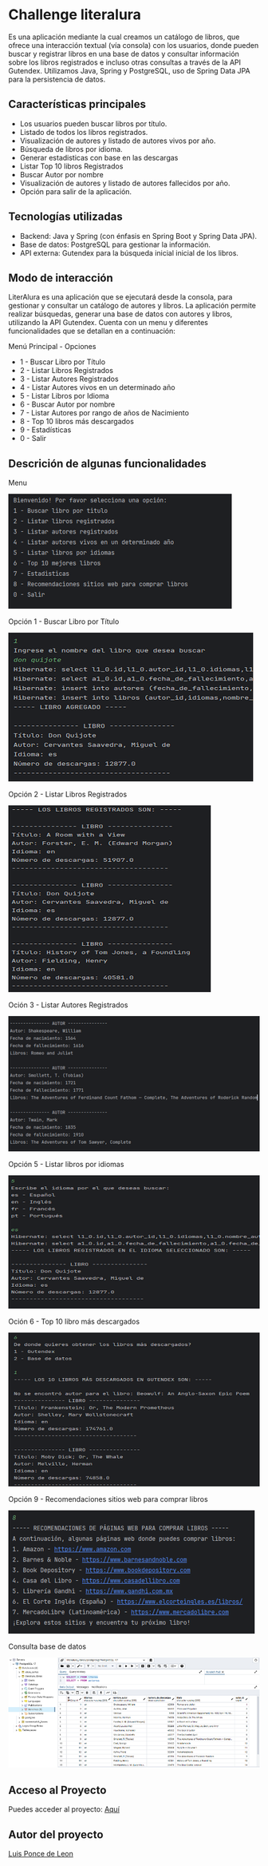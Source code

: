 # Challenge literalura
<p>
Es una aplicación mediante la cual creamos un catálogo de libros, que ofrece una interacción textual (vía consola) con los usuarios,  donde pueden buscar y registrar libros en una base de datos y consultar información sobre los libros registrados e incluso otras consultas a través de la API Gutendex. Utilizamos Java, Spring y PostgreSQL, uso de Spring Data JPA para la persistencia de datos.
</p>

## Características principales

- Los usuarios pueden buscar libros por título.
- Listado de todos los libros registrados.
- Visualización de autores y listado de autores vivos por año.
- Búsqueda de libros por idioma.
- Generar estadisticas con base en las descargas
- Listar Top 10 libros Registrados
- Buscar Autor por nombre
- Visualización de autores y listado de autores fallecidos por año.
- Opción para salir de la aplicación.

## Tecnologías utilizadas
- Backend: Java y Spring (con énfasis en Spring Boot y Spring Data JPA).
- Base de datos: PostgreSQL para gestionar la información.
- API externa: Gutendex para la búsqueda inicial inicial de los libros.


## Modo de interacción

LiterAlura es una aplicación que se ejecutará desde la consola, para gestionar y consultar un catálogo de autores y libros. La aplicación permite realizar búsquedas, generar una base de datos con autores y libros, utilizando la API Gutendex.
Cuenta con un menu y diferentes funcionalidades que se detallan en a continuación:

Menú Principal - Opciones
- 1 - Buscar Libro por Título
- 2 - Listar Libros Registrados
- 3 - Listar Autores Registrados
- 4 - Listar Autores vivos en un determinado año
- 5 - Listar Libros por Idioma
- 6 - Buscar Autor por nombre
- 7 - Listar Autores por rango de años de Nacimiento
- 8 - Top 10 libros más descargados
- 9 - Estadísticas
- 0 - Salir

## Descrición de algunas funcionalidades

<p>Menu</p>

![](img/menu.png)

<p> Opción 1 - Buscar Libro por Título</p>

![](img/opcion1.png)

<p> Opción 2 - Listar Libros Registrados</p>

![](img/2opcionlibrosregistrados.png)

<p> Oción 3 - Listar Autores Registrados</p>

![](img/opcion3autoresregistrados.png)

<p> Opción 5 - Listar libros por idiomas</p>

![](img/opcion5poridiomas.png)

<p> Oción 6 - Top 10 libro más descargados</p>

![](img/opcion6librosmasdescargados.png)

<p> Opción 9 - Recomendaciones sitios web para comprar libros</p>

![](img/opcion9recomendacionescomprar.png)

<P>Consulta base de datos</P>

![](img/consultabasededatos.png)

## Acceso al Proyecto

Puedes acceder al proyecto: [Aquí](https://github.com/ark3yt/challenge-literAlura-L/)

## Autor del proyecto

[Luis Ponce de Leon](https://github.com/ark3yt/) 



